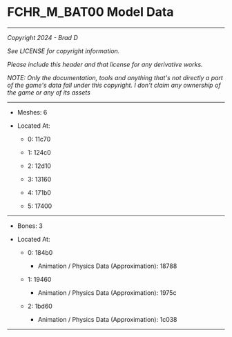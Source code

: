 # FCHR_M_BAT00 Model Data

---

*Copyright 2024 - Brad D*

*See LICENSE for copyright information.*

*Please include this header and that license for any derivative works.*

*NOTE: Only the documentation, tools and anything that's not directly a part of the game's data fall under this copyright. I don't claim any ownership of the game or any of its assets*

---

* Meshes: 6

* Located At:

  * 0: 11c70

  * 1: 124c0

  * 2: 12d10

  * 3: 13160

  * 4: 171b0

  * 5: 17400

---

* Bones: 3

* Located At:

  * 0: 184b0

    * Animation / Physics Data (Approximation): 18788

  * 1: 19460

    * Animation / Physics Data (Approximation): 1975c

  * 2: 1bd60

    * Animation / Physics Data (Approximation): 1c038

---


